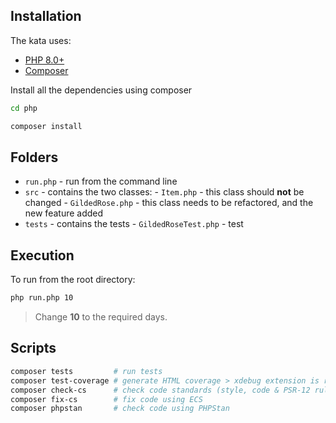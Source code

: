 ## Installation

The kata uses:

- [PHP 8.0+](https://www.php.net/downloads.php)
- [Composer](https://getcomposer.org)

Install all the dependencies using composer

```sh
cd php

composer install
```

## Folders

- `run.php` - run from the command line
- `src` - contains the two classes:
      - `Item.php` - this class should **not** be changed
      - `GildedRose.php` - this class needs to be refactored, and the new feature added
- `tests` - contains the tests
      - `GildedRoseTest.php` - test

## Execution

To run from the root directory:

```sh
php run.php 10
```

> Change **10** to the required days.

## Scripts

```sh
composer tests         # run tests
composer test-coverage # generate HTML coverage > xdebug extension is required!
composer check-cs      # check code standards (style, code & PSR-12 rules)
composer fix-cs        # fix code using ECS
composer phpstan       # check code using PHPStan
```
